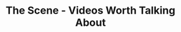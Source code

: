---
description: 内容挑选过。
layout: post
results:
- primaryGenreName: Entertainment
  version: '1.0'
  formattedPrice: 免费
  genreIds:
  - '6016'
  - '6012'
  artworkUrl60: http://is2.mzstatic.com/image/thumb/Purple69/v4/c0/a5/9b/c0a59be3-be72-9ccb-1430-ed79d04d0b48/source/60x60bb.jpg
  minimumOsVersion: '9.1'
  appletvScreenshotUrls: []
  sellerName: CondeNet
  supportedDevices:
  - iPad2Wifi
  - iPad23G
  - iPhone4S
  - iPadThirdGen
  - iPadThirdGen4G
  - iPhone5
  - iPodTouchFifthGen
  - iPadFourthGen
  - iPadFourthGen4G
  - iPadMini
  - iPadMini4G
  - iPhone5c
  - iPhone5s
  - iPhone6
  - iPhone6Plus
  - iPodTouchSixthGen
  genres:
  - 娱乐
  - 生活
  currentVersionReleaseDate: '2016-05-02T16:45:57Z'
  trackName: The Scene - Videos Worth Talking About
  isVppDeviceBasedLicensingEnabled: true
  description: 'Watch the latest videos from Vogue, WIRED, GQ, The New Yorker,
    CollegeHumor, BuzzFeed, and more in one place. From entertainment to fashion,
    comedy, and culture — you’ll always have something to share.


    What You''ll Find:

    * See trending videos before everyone else starts talking about them

    * Download videos to watch offline, because who still worries about WiFi?

    * Swipe right on the channels you love and left on the ones you aren’t
    crazy about to customize your feed

    * Save your favorites to share with friends, so you’ll be able to talk
    about something interesting over brunch'
  price: 0
  trackId: 965337444
  releaseDate: '2016-05-02T16:45:57Z'
  advisories:
  - 偶尔/轻微的烟酒或毒品使用或相关内容
  - 偶尔/轻微的成人/性暗示题材
  - 偶尔/轻微的亵渎或低俗幽默
  - 偶尔/轻微的现实暴力
  - 偶尔/轻微的色情内容或裸露
  - 偶尔/轻微的惊悚/恐怖题材
  - 偶尔/轻微的卡通或幻想暴力
  screenshotUrls:
  - http://a2.mzstatic.com/us/r30/Purple69/v4/2e/19/73/2e197380-b94e-2066-4c4c-af86b4fdc1a2/screen1136x1136.jpeg
  - http://a5.mzstatic.com/us/r30/Purple69/v4/40/b9/30/40b9303a-deb3-6e7c-eedd-9422e57b8e93/screen1136x1136.jpeg
  - http://a2.mzstatic.com/us/r30/Purple49/v4/21/ef/1b/21ef1beb-69f0-09a4-4aed-3c24d0ba04fd/screen1136x1136.jpeg
  - http://a1.mzstatic.com/us/r30/Purple49/v4/28/71/f9/2871f9da-d90c-da69-1e68-493bf42e9efa/screen1136x1136.jpeg
  - http://a5.mzstatic.com/us/r30/Purple49/v4/bc/14/20/bc142039-f5e5-8541-5d5c-fedd4201a04c/screen1136x1136.jpeg
  artistViewUrl: https://itunes.apple.com/cn/developer/conde-nast-digital/id289380416?mt=8&uo=4
  primaryGenreId: 6016
  kind: software
  fileSizeBytes: '39128804'
  sellerUrl: https://thescene.com/about
  trackContentRating: 12+
  bundleId: com.thescene.The-Scene
  trackCensoredName: The Scene - Videos Worth Talking About
  contentAdvisoryRating: 12+
  isGameCenterEnabled: false
  artistName: Condé Nast Digital
  languageCodesISO2A:
  - EN
  features:
  - iosUniversal
  wrapperType: software
  artworkUrl512: http://is2.mzstatic.com/image/thumb/Purple69/v4/c0/a5/9b/c0a59be3-be72-9ccb-1430-ed79d04d0b48/source/512x512bb.jpg
  artworkUrl100: http://is2.mzstatic.com/image/thumb/Purple69/v4/c0/a5/9b/c0a59be3-be72-9ccb-1430-ed79d04d0b48/source/100x100bb.jpg
  trackViewUrl: https://geo.itunes.apple.com/cn/app/scene-videos-worth-talking/id965337444?mt=8&uo=4
  artistId: 289380416
  currency: CNY
  ipadScreenshotUrls:
  - http://a2.mzstatic.com/us/r30/Purple69/v4/7c/16/9f/7c169f8e-9b4f-5f40-8d95-4f5d6246d2db/screen480x480.jpeg
  - http://a2.mzstatic.com/us/r30/Purple69/v4/78/65/29/786529e6-9fbc-639c-1624-dacbc4e89237/screen480x480.jpeg
  - http://a1.mzstatic.com/us/r30/Purple49/v4/48/96/d6/4896d6ab-6c34-2ed2-7767-bc5f9d17bec2/screen480x480.jpeg
  - http://a4.mzstatic.com/us/r30/Purple49/v4/16/57/e7/1657e76a-f760-0dbb-ed73-2b6f4ad954ec/screen480x480.jpeg
  - http://a2.mzstatic.com/us/r30/Purple49/v4/f3/6d/dd/f36ddd61-22b2-4564-3391-499662bc50b4/screen480x480.jpeg
category: 娱乐
tags: tag1
resultCount: 1
title: The Scene - Videos Worth Talking About

---